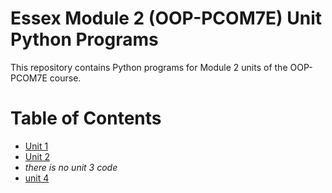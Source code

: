 # Essex Module 2 (OOP-PCOM7E) Unit Python Programs

This repository contains Python programs for Module 2 units of the OOP-PCOM7E course.

# Table of Contents

- [Unit 1](unit1/)
- [Unit 2](unit2/)
- _there is no unit 3 code_
- [unit 4](unit4/)
